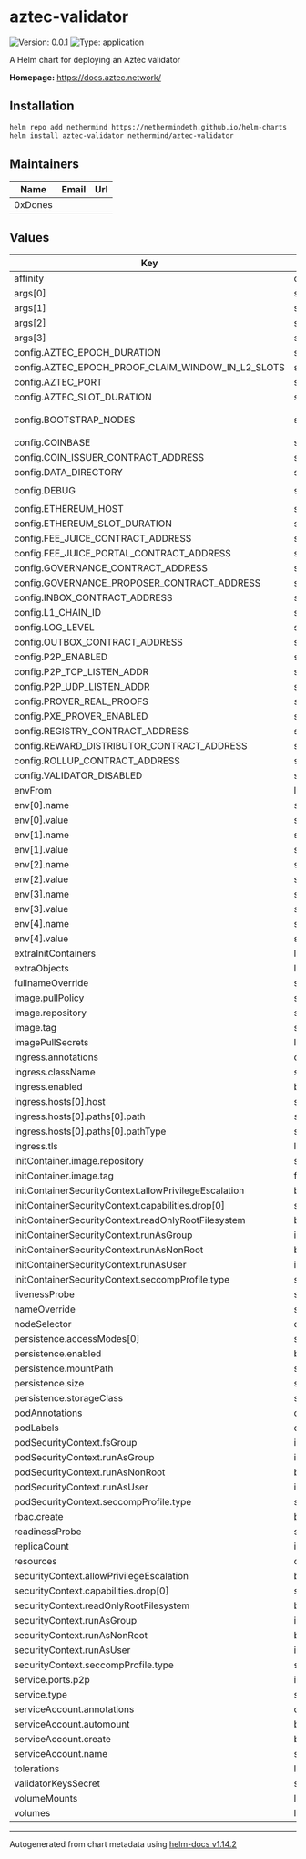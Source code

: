 # aztec-validator

![Version: 0.0.1](https://img.shields.io/badge/Version-0.0.1-informational?style=flat-square) ![Type: application](https://img.shields.io/badge/Type-application-informational?style=flat-square)

A Helm chart for deploying an Aztec validator

**Homepage:** <https://docs.aztec.network/>

## Installation

```bash
helm repo add nethermind https://nethermindeth.github.io/helm-charts
helm install aztec-validator nethermind/aztec-validator
```

## Maintainers

| Name | Email | Url |
| ---- | ------ | --- |
| 0xDones |  |  |

## Values

| Key | Type | Default | Description |
|-----|------|---------|-------------|
| affinity | object | `{}` |  |
| args[0] | string | `"start"` |  |
| args[1] | string | `"--node"` |  |
| args[2] | string | `"--archiver"` |  |
| args[3] | string | `"--sequencer"` |  |
| config.AZTEC_EPOCH_DURATION | string | `"32"` |  |
| config.AZTEC_EPOCH_PROOF_CLAIM_WINDOW_IN_L2_SLOTS | string | `"13"` |  |
| config.AZTEC_PORT | string | `"40400"` |  |
| config.AZTEC_SLOT_DURATION | string | `"36"` |  |
| config.BOOTSTRAP_NODES | string | `"enr:-Jq4QO_3szmgtG2cbEdnFDIhpGAQkc1HwfNy4-M6sG9QmQbPTmp9PMOHR3xslfR23hORiU-GpA7uM9uXw49lFcnuuvYGjWF6dGVjX25ldHdvcmsBgmlkgnY0gmlwhCIwTIOJc2VjcDI1NmsxoQKQTN17XKCwjYSSwmTc-6YzCMhd3v6Ofl8TS-WunX6LCoN0Y3CCndCDdWRwgp3Q"` |  |
| config.COINBASE | string | `"0xbaaaaaaaaaaaaaaaaaaaaaaaaaaaaaaaaaaaaaaa"` |  |
| config.COIN_ISSUER_CONTRACT_ADDRESS | string | `"0xdc64a140aa3e981100a9beca4e685f962f0cf6c9"` |  |
| config.DATA_DIRECTORY | string | `"/local-data"` |  |
| config.DEBUG | string | `"aztec:*,-aztec:avm_simulator*,-aztec:circuits:artifact_hash,-aztec:libp2p_service,-json-rpc*,-aztec:world-state:database,-aztec:l2_block_stream*"` |  |
| config.ETHEREUM_HOST | string | `"http://34.48.76.131:8545"` |  |
| config.ETHEREUM_SLOT_DURATION | string | `"6sec"` |  |
| config.FEE_JUICE_CONTRACT_ADDRESS | string | `"0xe7f1725e7734ce288f8367e1bb143e90bb3f0512"` |  |
| config.FEE_JUICE_PORTAL_CONTRACT_ADDRESS | string | `"0x0165878a594ca255338adfa4d48449f69242eb8f"` |  |
| config.GOVERNANCE_CONTRACT_ADDRESS | string | `"0xcf7ed3acca5a467e9e704c703e8d87f634fb0fc9"` |  |
| config.GOVERNANCE_PROPOSER_CONTRACT_ADDRESS | string | `"0x9fe46736679d2d9a65f0992f2272de9f3c7fa6e0"` |  |
| config.INBOX_CONTRACT_ADDRESS | string | `"0xed179b78d5781f93eb169730d8ad1be7313123f4"` |  |
| config.L1_CHAIN_ID | string | `"1337"` |  |
| config.LOG_LEVEL | string | `"debug"` |  |
| config.OUTBOX_CONTRACT_ADDRESS | string | `"0x1016b5aaa3270a65c315c664ecb238b6db270b64"` |  |
| config.P2P_ENABLED | string | `"true"` |  |
| config.P2P_TCP_LISTEN_ADDR | string | `"0.0.0.0:40400"` |  |
| config.P2P_UDP_LISTEN_ADDR | string | `"0.0.0.0:40400"` |  |
| config.PROVER_REAL_PROOFS | string | `"true"` |  |
| config.PXE_PROVER_ENABLED | string | `"true"` |  |
| config.REGISTRY_CONTRACT_ADDRESS | string | `"0x5fbdb2315678afecb367f032d93f642f64180aa3"` |  |
| config.REWARD_DISTRIBUTOR_CONTRACT_ADDRESS | string | `"0x5fc8d32690cc91d4c39d9d3abcbd16989f875707"` |  |
| config.ROLLUP_CONTRACT_ADDRESS | string | `"0x2279b7a0a67db372996a5fab50d91eaa73d2ebe6"` |  |
| config.VALIDATOR_DISABLED | string | `"false"` |  |
| envFrom | list | `[]` |  |
| env[0].name | string | `"P2P_UDP_ANNOUNCE_ADDR"` |  |
| env[0].value | string | `"$(EXTERNAL_NODE_IP):$(EXTERNAL_NODE_PORT)"` |  |
| env[1].name | string | `"P2P_TCP_ANNOUNCE_ADDR"` |  |
| env[1].value | string | `"$(EXTERNAL_NODE_IP):$(EXTERNAL_NODE_PORT)"` |  |
| env[2].name | string | `"VALIDATOR_PRIVATE_KEY"` |  |
| env[2].value | string | `"$(PRIVATE_KEY)"` |  |
| env[3].name | string | `"SEQ_PUBLISHER_PRIVATE_KEY"` |  |
| env[3].value | string | `"$(PRIVATE_KEY)"` |  |
| env[4].name | string | `"L1_PRIVATE_KEY"` |  |
| env[4].value | string | `"$(PRIVATE_KEY)"` |  |
| extraInitContainers | list | `[]` |  |
| extraObjects | list | `[]` |  |
| fullnameOverride | string | `""` |  |
| image.pullPolicy | string | `"IfNotPresent"` |  |
| image.repository | string | `"aztecprotocol/aztec"` |  |
| image.tag | string | `"698cd3d62680629a3f1bfc0f82604534cedbccf3-x86_64"` |  |
| imagePullSecrets | list | `[]` |  |
| ingress.annotations | object | `{}` |  |
| ingress.className | string | `""` |  |
| ingress.enabled | bool | `false` |  |
| ingress.hosts[0].host | string | `"chart-example.local"` |  |
| ingress.hosts[0].paths[0].path | string | `"/"` |  |
| ingress.hosts[0].paths[0].pathType | string | `"ImplementationSpecific"` |  |
| ingress.tls | list | `[]` |  |
| initContainer.image.repository | string | `"bitnami/kubectl"` |  |
| initContainer.image.tag | float | `1.28` |  |
| initContainerSecurityContext.allowPrivilegeEscalation | bool | `false` |  |
| initContainerSecurityContext.capabilities.drop[0] | string | `"ALL"` |  |
| initContainerSecurityContext.readOnlyRootFilesystem | bool | `true` |  |
| initContainerSecurityContext.runAsGroup | int | `1000` |  |
| initContainerSecurityContext.runAsNonRoot | bool | `true` |  |
| initContainerSecurityContext.runAsUser | int | `1000` |  |
| initContainerSecurityContext.seccompProfile.type | string | `"RuntimeDefault"` |  |
| livenessProbe | string | `nil` |  |
| nameOverride | string | `""` |  |
| nodeSelector | object | `{}` |  |
| persistence.accessModes[0] | string | `"ReadWriteOnce"` |  |
| persistence.enabled | bool | `false` |  |
| persistence.mountPath | string | `"/data"` |  |
| persistence.size | string | `"50Gi"` |  |
| persistence.storageClass | string | `""` |  |
| podAnnotations | object | `{}` |  |
| podLabels | object | `{}` |  |
| podSecurityContext.fsGroup | int | `1000` |  |
| podSecurityContext.runAsGroup | int | `1000` |  |
| podSecurityContext.runAsNonRoot | bool | `true` |  |
| podSecurityContext.runAsUser | int | `1000` |  |
| podSecurityContext.seccompProfile.type | string | `"RuntimeDefault"` |  |
| rbac.create | bool | `true` |  |
| readinessProbe | string | `nil` |  |
| replicaCount | int | `1` |  |
| resources | object | `{}` |  |
| securityContext.allowPrivilegeEscalation | bool | `false` |  |
| securityContext.capabilities.drop[0] | string | `"ALL"` |  |
| securityContext.readOnlyRootFilesystem | bool | `true` |  |
| securityContext.runAsGroup | int | `1000` |  |
| securityContext.runAsNonRoot | bool | `true` |  |
| securityContext.runAsUser | int | `1000` |  |
| securityContext.seccompProfile.type | string | `"RuntimeDefault"` |  |
| service.ports.p2p | int | `40400` |  |
| service.type | string | `"NodePort"` |  |
| serviceAccount.annotations | object | `{}` |  |
| serviceAccount.automount | bool | `true` |  |
| serviceAccount.create | bool | `true` |  |
| serviceAccount.name | string | `""` |  |
| tolerations | list | `[]` |  |
| validatorKeysSecret | string | `"aztec-validator-keys"` |  |
| volumeMounts | list | `[]` |  |
| volumes | list | `[]` |  |

----------------------------------------------
Autogenerated from chart metadata using [helm-docs v1.14.2](https://github.com/norwoodj/helm-docs/releases/v1.14.2)
